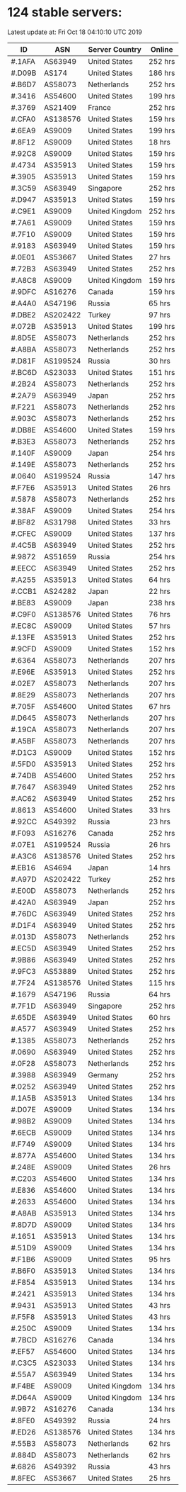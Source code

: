 # 124 stable servers:

Latest update at: Fri Oct 18 04:10:10 UTC 2019

| ID | ASN | Server Country | Online |
| -- | --- | -------------- | ------ |
| #.1AFA | AS63949 | United States | 252 hrs |
| #.D09B | AS174 | United States | 186 hrs |
| #.B6D7 | AS58073 | Netherlands | 252 hrs |
| #.3416 | AS54600 | United States | 199 hrs |
| #.3769 | AS21409 | France | 252 hrs |
| #.CFA0 | AS138576 | United States | 159 hrs |
| #.6EA9 | AS9009 | United States | 199 hrs |
| #.8F12 | AS9009 | United States | 18 hrs |
| #.92C8 | AS9009 | United States | 159 hrs |
| #.4734 | AS35913 | United States | 159 hrs |
| #.3905 | AS35913 | United States | 159 hrs |
| #.3C59 | AS63949 | Singapore | 252 hrs |
| #.D947 | AS35913 | United States | 159 hrs |
| #.C9E1 | AS9009 | United Kingdom | 252 hrs |
| #.7A61 | AS9009 | United States | 159 hrs |
| #.7F10 | AS9009 | United States | 159 hrs |
| #.9183 | AS63949 | United States | 159 hrs |
| #.0E01 | AS53667 | United States | 27 hrs |
| #.72B3 | AS63949 | United States | 252 hrs |
| #.A8C8 | AS9009 | United Kingdom | 159 hrs |
| #.9DFC | AS16276 | Canada | 159 hrs |
| #.A4A0 | AS47196 | Russia | 65 hrs |
| #.DBE2 | AS202422 | Turkey | 97 hrs |
| #.072B | AS35913 | United States | 199 hrs |
| #.8D5E | AS58073 | Netherlands | 252 hrs |
| #.A8BA | AS58073 | Netherlands | 252 hrs |
| #.D81F | AS199524 | Russia | 30 hrs |
| #.BC6D | AS23033 | United States | 151 hrs |
| #.2B24 | AS58073 | Netherlands | 252 hrs |
| #.2A79 | AS63949 | Japan | 252 hrs |
| #.F221 | AS58073 | Netherlands | 252 hrs |
| #.903C | AS58073 | Netherlands | 252 hrs |
| #.DB8E | AS54600 | United States | 159 hrs |
| #.B3E3 | AS58073 | Netherlands | 252 hrs |
| #.140F | AS9009 | Japan | 254 hrs |
| #.149E | AS58073 | Netherlands | 252 hrs |
| #.0640 | AS199524 | Russia | 147 hrs |
| #.F7E6 | AS35913 | United States | 26 hrs |
| #.5878 | AS58073 | Netherlands | 252 hrs |
| #.38AF | AS9009 | United States | 254 hrs |
| #.BF82 | AS31798 | United States | 33 hrs |
| #.CFEC | AS9009 | United States | 137 hrs |
| #.4C5B | AS63949 | United States | 252 hrs |
| #.9872 | AS51659 | Russia | 254 hrs |
| #.EECC | AS63949 | United States | 252 hrs |
| #.A255 | AS35913 | United States | 64 hrs |
| #.CCB1 | AS24282 | Japan | 22 hrs |
| #.BE83 | AS9009 | Japan | 238 hrs |
| #.C9F0 | AS138576 | United States | 76 hrs |
| #.EC8C | AS9009 | United States | 57 hrs |
| #.13FE | AS35913 | United States | 252 hrs |
| #.9CFD | AS9009 | United States | 152 hrs |
| #.6364 | AS58073 | Netherlands | 207 hrs |
| #.E96E | AS35913 | United States | 252 hrs |
| #.02E7 | AS58073 | Netherlands | 207 hrs |
| #.8E29 | AS58073 | Netherlands | 207 hrs |
| #.705F | AS54600 | United States | 67 hrs |
| #.D645 | AS58073 | Netherlands | 207 hrs |
| #.19CA | AS58073 | Netherlands | 207 hrs |
| #.A5BF | AS58073 | Netherlands | 207 hrs |
| #.D1C3 | AS9009 | United States | 152 hrs |
| #.5FD0 | AS35913 | United States | 252 hrs |
| #.74DB | AS54600 | United States | 252 hrs |
| #.7647 | AS63949 | United States | 252 hrs |
| #.AC62 | AS63949 | United States | 252 hrs |
| #.8613 | AS54600 | United States | 33 hrs |
| #.92CC | AS49392 | Russia | 23 hrs |
| #.F093 | AS16276 | Canada | 252 hrs |
| #.07E1 | AS199524 | Russia | 26 hrs |
| #.A3C6 | AS138576 | United States | 252 hrs |
| #.EB16 | AS4694 | Japan | 14 hrs |
| #.A97D | AS202422 | Turkey | 252 hrs |
| #.E00D | AS58073 | Netherlands | 252 hrs |
| #.42A0 | AS63949 | Japan | 252 hrs |
| #.76DC | AS63949 | United States | 252 hrs |
| #.D1F4 | AS63949 | United States | 252 hrs |
| #.013D | AS58073 | Netherlands | 252 hrs |
| #.EC5D | AS63949 | United States | 252 hrs |
| #.9B86 | AS63949 | United States | 252 hrs |
| #.9FC3 | AS53889 | United States | 252 hrs |
| #.7F24 | AS138576 | United States | 115 hrs |
| #.1679 | AS47196 | Russia | 64 hrs |
| #.7F1D | AS63949 | Singapore | 252 hrs |
| #.65DE | AS63949 | United States | 60 hrs |
| #.A577 | AS63949 | United States | 252 hrs |
| #.1385 | AS58073 | Netherlands | 252 hrs |
| #.0690 | AS63949 | United States | 252 hrs |
| #.0F28 | AS58073 | Netherlands | 252 hrs |
| #.3988 | AS63949 | Germany | 252 hrs |
| #.0252 | AS63949 | United States | 252 hrs |
| #.1A5B | AS35913 | United States | 134 hrs |
| #.D07E | AS9009 | United States | 134 hrs |
| #.98B2 | AS9009 | United States | 134 hrs |
| #.6ECB | AS9009 | United States | 134 hrs |
| #.F749 | AS9009 | United States | 134 hrs |
| #.877A | AS54600 | United States | 134 hrs |
| #.248E | AS9009 | United States | 26 hrs |
| #.C203 | AS54600 | United States | 134 hrs |
| #.E836 | AS54600 | United States | 134 hrs |
| #.2633 | AS54600 | United States | 134 hrs |
| #.A8AB | AS35913 | United States | 134 hrs |
| #.8D7D | AS9009 | United States | 134 hrs |
| #.1651 | AS35913 | United States | 134 hrs |
| #.51D9 | AS9009 | United States | 134 hrs |
| #.F1B6 | AS9009 | United States | 95 hrs |
| #.B6F0 | AS35913 | United States | 134 hrs |
| #.F854 | AS35913 | United States | 134 hrs |
| #.2421 | AS35913 | United States | 134 hrs |
| #.9431 | AS35913 | United States | 43 hrs |
| #.F5F8 | AS35913 | United States | 43 hrs |
| #.250C | AS9009 | United States | 134 hrs |
| #.7BCD | AS16276 | Canada | 134 hrs |
| #.EF57 | AS54600 | United States | 134 hrs |
| #.C3C5 | AS23033 | United States | 134 hrs |
| #.55A7 | AS63949 | United States | 134 hrs |
| #.F4BE | AS9009 | United Kingdom | 134 hrs |
| #.D64A | AS9009 | United Kingdom | 134 hrs |
| #.9B72 | AS16276 | Canada | 134 hrs |
| #.8FE0 | AS49392 | Russia | 24 hrs |
| #.ED26 | AS138576 | United States | 134 hrs |
| #.55B3 | AS58073 | Netherlands | 62 hrs |
| #.884D | AS58073 | Netherlands | 62 hrs |
| #.6826 | AS49392 | Russia | 43 hrs |
| #.8FEC | AS53667 | United States | 25 hrs |

